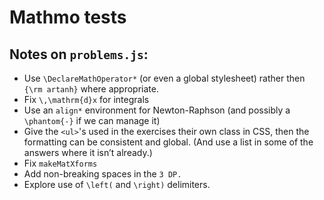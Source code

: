 # Mathmo tests

## Notes on `problems.js`:

* Use `\DeclareMathOperator*` (or even a global stylesheet) rather then `{\rm artanh}` where appropriate.
* Fix `\,\mathrm{d}x` for integrals
* <strikethrough>Use an `align*` environment for Newton-Raphson (and possibly a `\phantom{-}` if we can manage it)</strikethrough>
* Give the `<ul>`'s used in the exercises their own class in CSS, then the formatting can be consistent and global. (And use a list in some of the answers where it isn’t already.)
* Fix `makeMatXforms`
* Add non-breaking spaces in the `3 DP.`
* Explore use of `\left(` and `\right)` delimiters.
